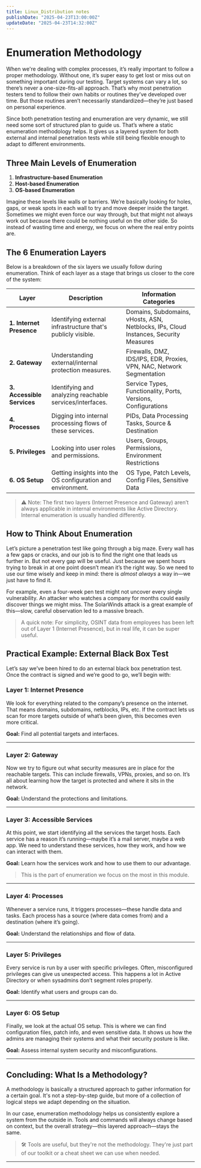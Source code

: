 ```yaml
---
title: Linux_Distribution notes
publishDate: "2025-04-23T13:00:00Z"
updateDate: "2025-04-23T14:32:00Z"
---
```


# Enumeration Methodology

When we're dealing with complex processes, it’s really important to follow a proper methodology. Without one, it’s super easy to get lost or miss out on something important during our testing. Target systems can vary a lot, so there’s never a one-size-fits-all approach. That’s why most penetration testers tend to follow their own habits or routines they’ve developed over time. But those routines aren’t necessarily standardized—they’re just based on personal experience.

Since both penetration testing and enumeration are very dynamic, we still need some sort of structured plan to guide us. That’s where a static enumeration methodology helps. It gives us a layered system for both external and internal penetration tests while still being flexible enough to adapt to different environments. 

## Three Main Levels of Enumeration

1. **Infrastructure-based Enumeration**
2. **Host-based Enumeration**
3. **OS-based Enumeration**

Imagine these levels like walls or barriers. We’re basically looking for holes, gaps, or weak spots in each wall to try and move deeper inside the target. Sometimes we might even force our way through, but that might not always work out because there could be nothing useful on the other side. So instead of wasting time and energy, we focus on where the real entry points are.

## The 6 Enumeration Layers

Below is a breakdown of the six layers we usually follow during enumeration. Think of each layer as a stage that brings us closer to the core of the system:

| **Layer** | **Description** | **Information Categories** |
|----------|-----------------|-----------------------------|
| **1. Internet Presence** | Identifying external infrastructure that's publicly visible. | Domains, Subdomains, vHosts, ASN, Netblocks, IPs, Cloud Instances, Security Measures |
| **2. Gateway** | Understanding external/internal protection measures. | Firewalls, DMZ, IDS/IPS, EDR, Proxies, VPN, NAC, Network Segmentation |
| **3. Accessible Services** | Identifying and analyzing reachable services/interfaces. | Service Types, Functionality, Ports, Versions, Configurations |
| **4. Processes** | Digging into internal processing flows of these services. | PIDs, Data Processing Tasks, Source & Destination |
| **5. Privileges** | Looking into user roles and permissions. | Users, Groups, Permissions, Environment Restrictions |
| **6. OS Setup** | Getting insights into the OS configuration and environment. | OS Type, Patch Levels, Config Files, Sensitive Data |

> ⚠️ Note: The first two layers (Internet Presence and Gateway) aren’t always applicable in internal environments like Active Directory. Internal enumeration is usually handled differently.

## How to Think About Enumeration

Let’s picture a penetration test like going through a big maze. Every wall has a few gaps or cracks, and our job is to find the right one that leads us further in. But not every gap will be useful. Just because we spent hours trying to break in at one point doesn’t mean it’s the right way. So we need to use our time wisely and keep in mind: there is *almost always* a way in—we just have to find it.

For example, even a four-week pen test might not uncover every single vulnerability. An attacker who watches a company for months could easily discover things we might miss. The SolarWinds attack is a great example of this—slow, careful observation led to a massive breach.

> A quick note: For simplicity, OSINT data from employees has been left out of Layer 1 (Internet Presence), but in real life, it can be super useful.

## Practical Example: External Black Box Test

Let’s say we’ve been hired to do an external black box penetration test. Once the contract is signed and we’re good to go, we’ll begin with:

### Layer 1: Internet Presence

We look for everything related to the company’s presence on the internet. That means domains, subdomains, netblocks, IPs, etc. If the contract lets us scan for more targets outside of what’s been given, this becomes even more critical.

**Goal:** Find all potential targets and interfaces.

---

### Layer 2: Gateway

Now we try to figure out what security measures are in place for the reachable targets. This can include firewalls, VPNs, proxies, and so on. It’s all about learning how the target is protected and where it sits in the network.

**Goal:** Understand the protections and limitations.

---

### Layer 3: Accessible Services

At this point, we start identifying all the services the target hosts. Each service has a reason it’s running—maybe it’s a mail server, maybe a web app. We need to understand these services, how they work, and how we can interact with them.

**Goal:** Learn how the services work and how to use them to our advantage.

> This is the part of enumeration we focus on the most in this module.

---

### Layer 4: Processes

Whenever a service runs, it triggers processes—these handle data and tasks. Each process has a source (where data comes from) and a destination (where it’s going).

**Goal:** Understand the relationships and flow of data.

---

### Layer 5: Privileges

Every service is run by a user with specific privileges. Often, misconfigured privileges can give us unexpected access. This happens a lot in Active Directory or when sysadmins don’t segment roles properly.

**Goal:** Identify what users and groups can do.

---

### Layer 6: OS Setup

Finally, we look at the actual OS setup. This is where we can find configuration files, patch info, and even sensitive data. It shows us how the admins are managing their systems and what their security posture is like.

**Goal:** Assess internal system security and misconfigurations.

---

##  Concluding: What Is a Methodology?

A methodology is basically a structured approach to gather information for a certain goal. It's not a step-by-step guide, but more of a collection of logical steps we adapt depending on the situation. 

In our case, enumeration methodology helps us consistently explore a system from the outside in. Tools and commands will always change based on context, but the overall strategy—this layered approach—stays the same.

> 🛠️ Tools are useful, but they're not the methodology. They're just part of our toolkit or a cheat sheet we can use when needed.

---


